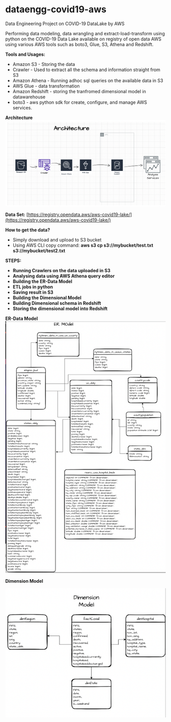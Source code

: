 # dataengg-covid19-aws

Data Engineering Project on COVID-19 DataLake by AWS

Performing data modeling, data wrangling and extract-load-transform using python on the COVID-19 Data Lake available on registry of open data AWS using various AWS tools such as boto3, Glue, S3, Athena and Redshift.

**Tools and Usages:**
* Amazon S3 - Storing the data
* Crawler - Used to extract all the schema and information straight from S3
* Amazon Athena - Running adhoc sql queries on the available data in S3
* AWS Glue - data transformation
* Amazon Redshift - storing the tranfromed dimensional model in datawarehouse 
* boto3 - aws python sdk for create, configure, and manage AWS services.

**Architecture**
<img src="Architecture.png">

**Data Set:**
[https://registry.opendata.aws/aws-covid19-lake/](https://registry.opendata.aws/aws-covid19-lake/)

**How to get the data?**
* Simply download and upload to S3 bucket
* Using AWS CLI copy command: **aws s3 cp s3://mybucket/test.txt s3://mybucket/test2.txt**

**STEPS:**

* **Running Crawlers on the data uploaded in S3**
* **Analysing data using AWS Athena query editor**
* **Building the ER-Data Model**
* **ETL jobs in python**
* **Saving result in S3**
* **Building the Dimensional Model**
* **Building Dimensional schema in Redshift**
* **Storing the dimensional model into Redshift**

**ER-Data Model**
<img src="ER Model.png">

**Dimension Model**

<img src="Star Schema Model.png">
